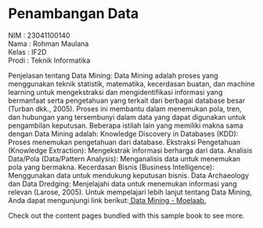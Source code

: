 # Penambangan Data 


NIM : 23041100140<br>
Nama : Rohman Maulana<br>
Kelas : IF2D<br>
Prodi : Teknik Informatika<br>


Penjelasan tentang Data Mining:
Data Mining adalah proses yang menggunakan teknik statistik, matematika, kecerdasan buatan, dan machine learning untuk mengekstraksi dan mengidentifikasi informasi yang bermanfaat serta pengetahuan yang terkait dari berbagai database besar (Turban dkk., 2005). Proses ini membantu dalam menemukan pola, tren, dan hubungan yang tersembunyi dalam data yang dapat digunakan untuk pengambilan keputusan. Beberapa istilah lain yang memiliki makna sama dengan Data Mining adalah: Knowledge Discovery in Databases (KDD): Proses menemukan pengetahuan dari database. Ekstraksi Pengetahuan (Knowledge Extraction): Mengekstrak informasi berharga dari data. Analisis Data/Pola (Data/Pattern Analysis): Menganalisis data untuk menemukan pola yang bermakna. Kecerdasan Bisnis (Business Intelligence): Menggunakan data untuk mendukung keputusan bisnis. Data Archaeology dan Data Dredging: Menjelajahi data untuk menemukan informasi yang relevan (Larose, 2005). Untuk mempelajari lebih lanjut tentang Data Mining, Anda dapat mengunjungi link berikut:[ Data Mining - Moelaab.](https://moelaab.github.io/datamining/)

Check out the content pages bundled with this sample book to see more.

```{tableofcontents}
```
